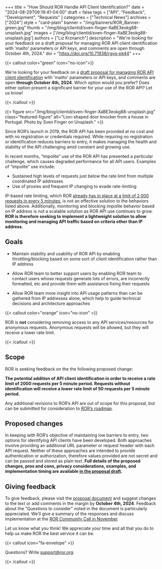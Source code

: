 +++ 
title = "How Should ROR Handle API Client Identification?" 
date = "2024-08-29T09:19:41-04:00"
draft = false 
tags = ["API", "Feedback", "Development", "Requests" ] 
categories = ["Technical News"] 
archives = ["2024"]
style = "card-plain" 
banner = "/img/banners/ROR_Banner-green.jpg" 
thumb = "/img/blog/clientid/sven-finger-XaBE3eokg88-unsplash.jpg" 
images = ['/img/blog/clientid/sven-finger-XaBE3eokg88-unsplash.jpg']
authors = ["Liz Krznarich"] 
description = "We're looking for your feedback on a draft proposal for managing ROR API client identification with 'mailto' parameters or API keys, and comments are open through October 4th, 2024."
doi = "https://doi.org/10.71938/rgyq-pk44"
+++ 

{{< callout color="green" icon="no-icon">}}

We're looking for your feedback on a [draft proposal for managing ROR API client identification](https://bit.ly/ror-client-id-proposal) with 'mailto' parameters or API keys, and comments are open **through October 4th, 2024**. Which option would you prefer? Does either option present a significant barrier for your use of the ROR API? Let us know! 

{{< /callout >}}

{{< figure src="/img/blog/clientid/sven-finger-XaBE3eokg88-unsplash.jpg" class="featured-figure" alt="Lion-shaped door knocker from a house in Portugal. Photo by Sven Finger on Unsplash." >}}

Since ROR’s launch in 2019, the ROR API has been provided at no cost and with no registration or credentials required. While requiring no registration or identification reduces barriers to entry, it makes managing the health and stability of the API challenging amid constant and growing use.

In recent months, “impolite” use of the ROR API has presented a particular challenge, which causes degraded performance for all API users. Examples of “impolite” use include:

* Sustained high levels of requests just below the rate limit from multiple coordinated IP addresses
* Use of proxies and frequent IP changing to evade rate-limiting

IP-based rate limiting, which ROR [already has in place at a limit of 2,000 requests in every 5 minutes](https://ror.readme.io/v2/docs/rest-api#registration-and-rate-limits), is not an effective solution to the behaviors listed above. Additionally, monitoring and blocking impolite behavior based on IP address is not a scalable solution as ROR API use continues to grow. **ROR is therefore seeking to implement a lightweight solution to allow monitoring and managing API traffic based on criteria other than IP address.**

## Goals

* Maintain stability and usability of ROR API by enabling throttling/blocking based on some sort of client identification rather than IP address

* Allow ROR team to better support users by enabling ROR team to contact users whose requests generate lots of errors, are incorrectly formatted, etc and provide them with assistance fixing their requests

* Allow ROR team more insight into API usage patterns than can be gathered from IP addresses alone, which help to guide technical decisions and architecture approaches

{{< callout color="orange" icon="no-icon" >}}

ROR is **not** considering removing access to any API services/resources for anonymous requests. Anonymous requests will be allowed, but they will receive a lower rate limit.

{{< /callout >}}

## Scope 

ROR is seeking feedback on the the following proposed change:

**The potential addition of API client identification in order to receive a rate limit of 2000 requests per 5 minute period. Requests without identification will receive a lower rate limit of 50 requests per 5 minute period.**

Any additional revisions to ROR’s API are out of scope for this proposal, but can be submitted for consideration to [ROR’s roadmap](https://github.com/ror-community/ror-roadmap).

## Proposed changes

In keeping with ROR’s objective of maintaining low barriers to entry, two options for identifying API clients have been developed. Both approaches involve providing an additional URL parameter or request header with each API request. Neither of these approaches are intended to provide authentication or authorization, therefore values provided are not secret and can be passed and stored as plain text. **Full details of the proposed changes, pros and cons, privacy considerations, examples, and implementation timing are available [in the proposal draft](https://bit.ly/ror-client-id-proposal).** 

## Giving feedback 

To give feedback, please visit the [proposal document](https://bit.ly/ror-client-id-proposal) and suggest changes to the text or add comments in the margin by **October 4th, 2024**. Feedback about the "Questions to consider" noted in the document is particularly appreciated. We'll give a summary of the responses and discuss implementation at the [ROR Community Call in November](https://ror.org/events/#ror-community-call-november-2024). 

Let us know what you think! We appreciate your time and all that you do to help us make ROR the best service it can be. 

{{< callout icon="fa-envelope" >}}

Questions? Write [support@ror.org](mailto:support@ror.org). 

{{< /callout >}}
